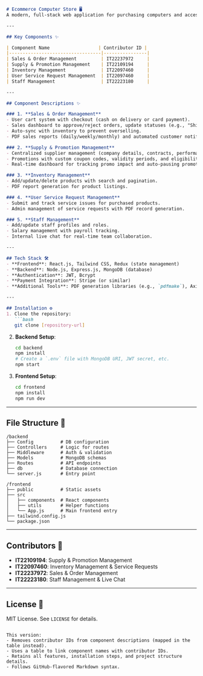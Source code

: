 ```markdown
# Ecommerce Computer Store 🖥️  
A modern, full-stack web application for purchasing computers and accessories, built with the **MERN stack** (MongoDB, Express.js, React.js, Node.js). Features secure authentication, order management, service requests, promotions, and staff management tools for seamless online store operations.

---

## Key Components ✨  

| Component Name                  | Contributor ID |
|----------------------------------|----------------|
| Sales & Order Management         | IT22237972     |
| Supply & Promotion Management    | IT22109194     |
| Inventory Management             | IT22097460     |
| User Service Request Management  | IT22097460     |
| Staff Management                 | IT22223180     |

---

## Component Descriptions ✨  

### 1. **Sales & Order Management**  
- User cart system with checkout (cash on delivery or card payment).  
- Sales dashboard to approve/reject orders, update statuses (e.g., "Shipped"), and view purchase histories.  
- Auto-sync with inventory to prevent overselling.  
- PDF sales reports (daily/weekly/monthly) and automated customer notifications.  

### 2. **Supply & Promotion Management**  
- Centralized supplier management (company details, contracts, performance tracking).  
- Promotions with custom coupon codes, validity periods, and eligibility rules.  
- Real-time dashboard for tracking promo impact and auto-pausing promotions for out-of-stock items.  

### 3. **Inventory Management**  
- Add/update/delete products with search and pagination.  
- PDF report generation for product listings.  

### 4. **User Service Request Management**  
- Submit and track service issues for purchased products.  
- Admin management of service requests with PDF record generation.  

### 5. **Staff Management**  
- Add/update staff profiles and roles.  
- Salary management with payroll tracking.  
- Internal live chat for real-time team collaboration.  

---

## Tech Stack 🛠️  
- **Frontend**: React.js, Tailwind CSS, Redux (state management)  
- **Backend**: Node.js, Express.js, MongoDB (database)  
- **Authentication**: JWT, Bcrypt  
- **Payment Integration**: Stripe (or similar)  
- **Additional Tools**: PDF generation libraries (e.g., `pdfmake`), Axios, Mongoose  

---

## Installation ⚙️  
1. Clone the repository:  
   ```bash 
   git clone [repository-url] 
   ```  
2. **Backend Setup**:  
   ```bash 
   cd backend 
   npm install 
   # Create a `.env` file with MongoDB URI, JWT secret, etc. 
   npm start 
   ```  
3. **Frontend Setup**:  
   ```bash 
   cd frontend 
   npm install 
   npm run dev 
   ```  

---

## File Structure 📂  
```plaintext
/backend  
├── Config          # DB configuration  
├── Controllers     # Logic for routes  
├── Middleware      # Auth & validation  
├── Models          # MongoDB schemas  
├── Routes          # API endpoints  
├── db              # Database connection  
└── server.js       # Entry point  

/frontend  
├── public          # Static assets  
├── src  
│   ├── components  # React components  
│   ├── utils       # Helper functions  
│   └── App.js      # Main frontend entry  
├── tailwind.config.js  
└── package.json  
```

---

## Contributors 👥  
- **IT22109194**: Supply & Promotion Management  
- **IT22097460**: Inventory Management & Service Requests  
- **IT22237972**: Sales & Order Management  
- **IT22223180**: Staff Management & Live Chat  

---

## License 📄  
MIT License. See `LICENSE` for details.  
``` 

This version:  
- Removes contributor IDs from component descriptions (mapped in the table instead).  
- Uses a table to link component names with contributor IDs.  
- Retains all features, installation steps, and project structure details.  
- Follows GitHub-flavored Markdown syntax.
